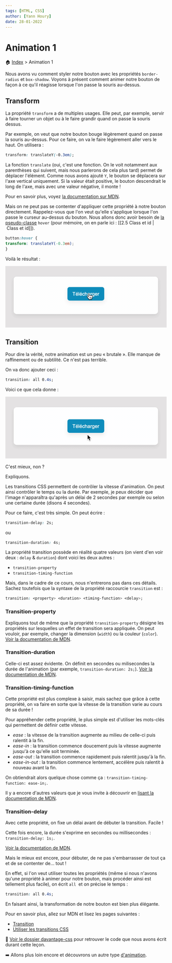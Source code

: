 ```yaml
---
tags: [HTML, CSS]
author: [Yann Houry]
date: 28-01-2022
---
```


# Animation 1
🏠 [Index](https://github.com/YannHY/html-css-js/blob/main/index.md) > Animation 1

Nous avons vu comment styler notre bouton avec les propriétés `border-radius` et `box-shadow`. Voyons à présent comment animer notre bouton de façon à ce qu'il réagisse lorsque l'on passe la souris au-dessus.

## Transform
La propriété `transform` a de multiples usages. Elle peut, par exemple, servir à faire tourner un objet ou à le faire grandir quand on passe la souris dessus.

Par exemple, on veut que notre bouton bouge légèrement quand on passe la souris au-dessus. Pour ce faire, on va le faire légèrement aller vers le haut. On utilisera :

```CSS
transform: translateY(-0.3em);
````

La fonction `translate` (oui, c'est une fonction. On le voit notamment aux parenthèses qui suivent, mais nous parlerons de cela plus tard) permet de déplacer l'élément. Comme nous avons ajouté `Y`, le bouton se déplacera sur l'axe vertical uniquement. Si la valeur était positive, le bouton descendrait le long de l'axe, mais avec une valeur négative, il monte !

Pour en savoir plus, voyez [la documentation sur MDN](https://developer.mozilla.org/fr/docs/Web/CSS/transform-function/translate()).

Mais on ne peut pas se contenter d'appliquer cette propriété à notre bouton directement. Rappelez-vous que l'on veut qu'elle s'applique lorsque l'on passe le curseur au-dessus du bouton. Nous allons donc avoir besoin de [la pseudo-classe](https://developer.mozilla.org/fr/docs/Web/CSS/Pseudo-classes) `hover` (pour mémoire, on en parle ici : [[2.5 Class et id | Class et id]]).

```CSS
button:hover {
transform: translateY(-0.3em);
}
```

Voilà le résultat :

![](https://github.com/YannHY/html-css-js/blob/main/Images/animation.gif)

## Transition
Pour dire la vérité, notre animation est un peu « brutale ». Elle manque de raffinement ou de subtilité. Ce n'est pas terrible.

On va donc ajouter ceci :

```CSS
transition: all 0.4s;
```

Voici ce que cela donne :

![](https://github.com/YannHY/html-css-js/blob/main/Images/transition.gif)

C'est mieux, non ?

Expliquons.

Les transitions CSS permettent de contrôler la vitesse d'animation. On peut ainsi contrôler le temps ou la durée. Par exemple, je peux décider que l'image n'apparaîtra qu'après un délai de 2 secondes par exemple ou selon une certaine durée (disons 4 secondes).

Pour ce faire, c'est très simple. On peut écrire :

```CSS
transition-delay: 2s;
```

ou

```CSS
transition-duration: 4s;
```

La propriété transition possède en réalité quatre valeurs (on vient d'en voir deux : `delay` & `duration`) dont voici les deux autres :

-   `transition-property`
-   `transition-timing-function`

Mais, dans le cadre de ce cours, nous n'entrerons pas dans ces détails. Sachez toutefois que la syntaxe de la propriété raccourcie `transition` est :

```CSS
transition: <property> <duration> <timing-function> <delay>;
```

### Transition-property
Expliquons tout de même que la propriété `transition-property` désigne les propriétés sur lesquelles un effet de transition sera appliquée. On peut vouloir, par exemple, changer la dimension (`width`) ou la couleur  (`color`). [Voir la documentation de MDN](https://developer.mozilla.org/fr/docs/Web/CSS/transition-property).

### Transition-duration
Celle-ci est assez évidente. On définit en secondes ou milisecondes la durée de l'animation (par exemple, `transition-duration: 2s;`). [Voir la documentation de MDN](https://developer.mozilla.org/fr/docs/Web/CSS/transition-duration).

### Transition-timing-function
Cette propriété est plus complexe à saisir, mais sachez que grâce à cette propriété, on va faire en sorte que la vitesse de la transition varie au cours de sa durée !

Pour appréhender cette propriété, le plus simple est d'utiliser les mots-clés qui permettent de définir cette vitesse.

- *ease* : la vitesse de la transition augmente au milieu de celle-ci puis ralentit à la fin.
- *ease-in* : la transition commence doucement puis la vitesse augmente jusqu'à ce qu'elle soit terminée.
- *ease-out* : la transition commence rapidement puis ralentit jusqu'à la fin.
- *ease-in-out* : la transition commence lentement, accélère puis ralentit à nouveau avant la fin.

On obtiendrait alors quelque chose comme ça : `transition-timing-function: ease-in;`.

Il y a encore d'autres valeurs que je vous invite à découvrir en [lisant la documentation de MDN](https://developer.mozilla.org/fr/docs/Web/CSS/transition-timing-function).

### Transition-delay
Avec cette propriété, on fixe un délai avant de débuter la transition. Facile !

Cette fois encore, la durée s'exprime en secondes ou millisecondes : `transition-delay: 1s;`.

[Voir la documentation de MDN](https://developer.mozilla.org/fr/docs/Web/CSS/transition-delay).

Mais le mieux est encore, pour débuter, de ne pas s'embarrasser de tout ça et de se contenter de... tout !

En effet, si l'on veut utiliser toutes les propriétés (même si nous n'avons qu'une propriété à animer pour notre bouton, mais procéder ainsi est tellement plus facile), on écrit `all`  et on précise le temps :

```CSS
transition: all 0.4s;
```

En faisant ainsi, la transformation de notre bouton est bien plus élégante.

Pour en savoir plus, allez sur MDN et lisez les pages suivantes :

- [Transition](https://developer.mozilla.org/fr/docs/Web/CSS/transition)
- [Utiliser les transitions CSS](https://developer.mozilla.org/fr/docs/Web/CSS/CSS_Transitions/Using_CSS_transitions)

📁 [Voir le dossier davantage-css](https://app.box.com/s/wzc7zdwnhmrypn66z5pct2e7uc57aijk) pour retrouver le code que nous avons écrit durant cette leçon.

➡️ Allons plus loin encore et découvrons un autre type [d'animation](https://github.com/YannHY/html-css-js/blob/main/5.%20Cinquième%20partie/5.5%20Animation%202.md).
